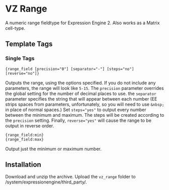 VZ Range
========

A numeric range fieldtype for Expression Engine 2. Also works as a Matrix cell-type.

Template Tags
-------------

### Single Tags ###

    {range_field [precision="0"] [separator="-"] [steps="no"] [reverse="no"]}

Outputs the range, using the options specified. If you do not include any parameters, the range will look like `5-15`. The `precision` parameter overrides the global setting for the number of decimal places to use. the `separator` parameter specifies the string that will appear between each number (EE strips spaces from parameters, unfortunately, so you will need to use `&nbsp;` in place of normal spaces.) Set `steps="yes"` to output every number between the minimum and maximum. The steps will be created according to the `precision` setting. Finally, `reverse="yes"` will cause the range to be output in reverse order.

    {range_field:min}
    {range_field:max}

Output just the minimum or maximum number.


Installation
------------

Download and unzip the archive. Upload the `vz_range` folder to /system/expressionengine/third_party/.